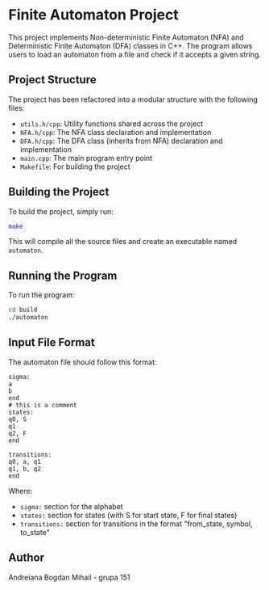 # Finite Automaton Project

This project implements Non-deterministic Finite Automaton (NFA) and Deterministic Finite Automaton (DFA) classes in C++. The program allows users to load an automaton from a file and check if it accepts a given string.

## Project Structure

The project has been refactored into a modular structure with the following files:

- `utils.h/cpp`: Utility functions shared across the project
- `NFA.h/cpp`: The NFA class declaration and implementation
- `DFA.h/cpp`: The DFA class (inherits from NFA) declaration and implementation
- `main.cpp`: The main program entry point
- `Makefile`: For building the project

## Building the Project

To build the project, simply run:

```bash
make
```

This will compile all the source files and create an executable named `automaton`.

## Running the Program

To run the program:

```bash
cd build
./automaton
```
## Input File Format

The automaton file should follow this format:

```
sigma:
a
b
end
# this is a comment
states:
q0, S
q1
q2, F
end

transitions:
q0, a, q1
q1, b, q2
end
```

Where:
- `sigma:` section for the alphabet
- `states:` section for states (with S for start state, F for final states)
- `transitions:` section for transitions in the format "from_state, symbol, to_state"

## Author

Andreiana Bogdan Mihail - grupa 151 